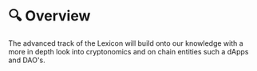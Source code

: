 # 🔍 Overview

The advanced track of the Lexicon will build onto our knowledge with a more in depth look into cryptonomics and on chain entities such a dApps and DAO's.&#x20;



